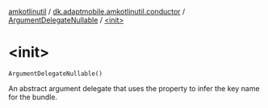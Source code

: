 [amkotlinutil](../../index.md) / [dk.adaptmobile.amkotlinutil.conductor](../index.md) / [ArgumentDelegateNullable](index.md) / [&lt;init&gt;](./-init-.md)

# &lt;init&gt;

`ArgumentDelegateNullable()`

An abstract argument delegate that uses the property to infer the key name for the bundle.

